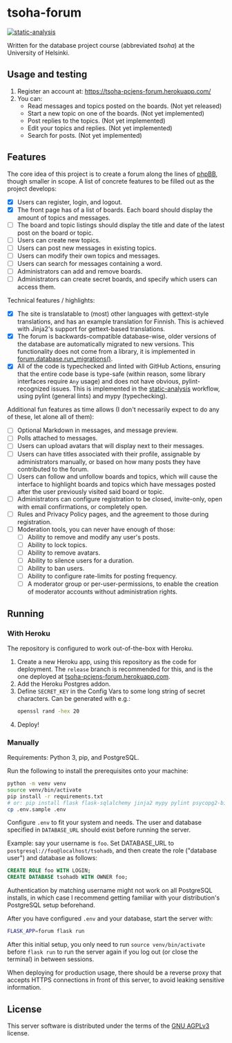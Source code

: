 # tsoha-forum

[![static-analysis](https://github.com/pcjens/tsoha-forum/actions/workflows/static-analysis.yml/badge.svg?branch=main)](https://github.com/pcjens/tsoha-forum/actions/workflows/static-analysis.yml)

Written for the database project course (abbreviated *tsoha*) at the
University of Helsinki.

## Usage and testing

1. Register an account at: https://tsoha-pcjens-forum.herokuapp.com/
2. You can:
   - Read messages and topics posted on the boards. (Not yet released)
   - Start a new topic on one of the boards. (Not yet implemented)
   - Post replies to the topics. (Not yet implemented)
   - Edit your topics and replies. (Not yet implemented)
   - Search for posts. (Not yet implemented)

## Features

The core idea of this project is to create a forum along the lines of
[phpBB](https://www.phpbb.com/community/), though smaller in scope. A
list of concrete features to be filled out as the project develops:

- [x] Users can register, login, and logout.
- [x] The front page has of a list of boards. Each board should
      display the amount of topics and messages.
- [ ] The board and topic listings should display the title and date
      of the latest post on the board or topic.
- [ ] Users can create new topics.
- [ ] Users can post new messages in existing topics.
- [ ] Users can modify their own topics and messages.
- [ ] Users can search for messages containing a word.
- [ ] Administrators can add and remove boards.
- [ ] Administrators can create secret boards, and specify which users
      can access them.

Technical features / highlights:

- [x] The site is translatable to (most) other languages with
      gettext-style translations, and has an example translation for
      Finnish. This is achieved with Jinja2's support for
      gettext-based translations.
- [x] The forum is backwards-compatible database-wise, older versions
      of the database are automatically migrated to new versions. This
      functionality does not come from a library, it is implemented in
      [forum.database.run_migrations()](https://github.com/pcjens/tsoha-forum/blob/main/forum/database.py).
- [x] All of the code is typechecked and linted with GitHub Actions,
      ensuring that the entire code base is type-safe (within reason,
      some library interfaces require `Any` usage) and does not have
      obvious, pylint-recognized issues. This is implemented in the
      [static-analysis](https://github.com/pcjens/tsoha-forum/actions/workflows/static-analysis.yml)
      workflow, using pylint (general lints) and mypy (typechecking).

Additional fun features as time allows (I don't necessarily expect to
do any of these, let alone all of them):

- [ ] Optional Markdown in messages, and message preview.
- [ ] Polls attached to messages.
- [ ] Users can upload avatars that will display next to their
      messages.
- [ ] Users can have titles associated with their profile, assignable
      by administrators manually, or based on how many posts they have
      contributed to the forum.
- [ ] Users can follow and unfollow boards and topics, which will
      cause the interface to highlight boards and topics which have
      messages posted after the user previously visited said board or
      topic.
- [ ] Administrators can configure registration to be closed,
      invite-only, open with email confirmations, or completely open.
- [ ] Rules and Privacy Policy pages, and the agreement to those
      during registration.
- [ ] Moderation tools, you can never have enough of those:
  - [ ] Ability to remove and modify any user's posts.
  - [ ] Ability to lock topics.
  - [ ] Ability to remove avatars.
  - [ ] Ability to silence users for a duration.
  - [ ] Ability to ban users.
  - [ ] Ability to configure rate-limits for posting frequency.
  - [ ] A moderator group or per-user-permissions, to enable the
        creation of moderator accounts without administration rights.

## Running

### With Heroku

The repository is configured to work out-of-the-box with Heroku.

1. Create a new Heroku app, using this repository as the code for
   deployment. The `release` branch is recommended for this, and is
   the one deployed at
   [tsoha-pcjens-forum.herokuapp.com](https://tsoha-pcjens-forum.herokuapp.com/).
2. Add the Heroku Postgres addon.
3. Define `SECRET_KEY` in the Config Vars to some long string of
   secret characters. Can be generated with e.g.:
   ```sh
   openssl rand -hex 20
   ```
4. Deploy!

### Manually

Requirements: Python 3, pip, and PostgreSQL.

Run the following to install the prerequisites onto your machine:

```sh
python -m venv venv
source venv/bin/activate
pip install -r requirements.txt
# or: pip install flask flask-sqlalchemy jinja2 mypy pylint psycopg2-binary gunicorn python-dotenv
cp .env.sample .env
```

Configure `.env` to fit your system and needs. The user and database
specified in `DATABASE_URL` should exist before running the server.

Example: say your username is `foo`. Set DATABASE_URL to
`postgresql://foo@localhost/tsohadb`, and then create the role
("database user") and database as follows:

```sql
CREATE ROLE foo WITH LOGIN;
CREATE DATABASE tsohadb WITH OWNER foo;
```

Authentication by matching username might not work on all PostgreSQL
installs, in which case I recommend getting familiar with your
distribution's PostgreSQL setup beforehand.

After you have configured `.env` and your database, start the server
with:

```sh
FLASK_APP=forum flask run
```

After this initial setup, you only need to run `source
venv/bin/activate` before `flask run` to run the server again if you
log out (or close the terminal) in between sessions.

When deploying for production usage, there should be a reverse proxy
that accepts HTTPS connections in front of this server, to avoid
leaking sensitive information.

## License
This server software is distributed under the terms of the [GNU
AGPLv3](LICENSE) license.
